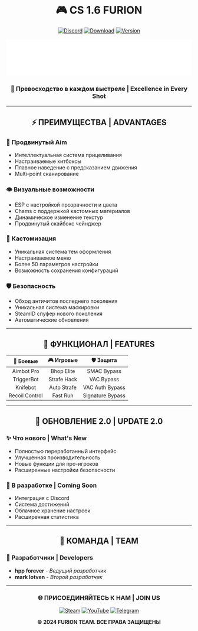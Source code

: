 
<div align="center">
  
# 🎮 CS 1.6 FURION

[![Discord](https://img.shields.io/badge/Discord-Join%20Us-7289DA?style=for-the-badge&logo=discord&logoColor=white)](https://discord.gg)
[![Download](https://img.shields.io/badge/Download-Latest-brightgreen?style=for-the-badge)](https://download-link)
[![Version](https://img.shields.io/badge/Version-2.0-blue?style=for-the-badge)](https://version-link)

<p align="center">
  <img src="Images or videos/Logotype.png" alt="Furion Logo" width="600px"/>
</p>

### 🚀 Превосходство в каждом выстреле | Excellence in Every Shot
</div>

---

<div align="center">

## ⚡ ПРЕИМУЩЕСТВА | ADVANTAGES

</div>

### 🎯 Продвинутый Aim
- Интеллектуальная система прицеливания
- Настраиваемые хитбоксы
- Плавное наведение с предсказанием движения
- Multi-point сканирование

### 👁️ Визуальные возможности
- ESP с настройкой прозрачности и цвета
- Chams с поддержкой кастомных материалов
- Динамическое изменение текстур
- Продвинутый скайбокс чейнджер

### 🎨 Кастомизация
- Уникальная система тем оформления
- Настраиваемое меню
- Более 50 параметров настройки
- Возможность сохранения конфигураций

### 🛡️ Безопасность
- Обход античитов последнего поколения
- Уникальная система маскировки
- SteamID спуфер нового поколения
- Автоматические обновления

---

<div align="center">

## 💫 ФУНКЦИОНАЛ | FEATURES

|🎯 Боевые|🎮 Игровые|🛡️ Защита|
|:--------:|:--------:|:--------:|
|Aimbot Pro|Bhop Elite|SMAC Bypass|
|TriggerBot|Strafe Hack|VAC Bypass|
|Knifebot|Auto Strafe|VAC Auth Bypass|
|Recoil Control|Fast Run|Signature Bypass|

</div>

---

<div align="center">

## 🌟 ОБНОВЛЕНИЕ 2.0 | UPDATE 2.0

</div>

### ✨ Что нового | What's New
- Полностью переработанный интерфейс
- Улучшенная производительность
- Новые функции для про-игроков
- Расширенные настройки безопасности

### 🎯 В разработке | Coming Soon
- Интеграция с Discord
- Система достижений
- Облачное хранение настроек
- Расширенная статистика

---

<div align="center">

## 👥 КОМАНДА | TEAM

</div>

### 🔧 Разработчики | Developers
- **hpp forever** - *Ведущий разработчик*
- **mark lotven** - *Второй разработчик*

---

<div align="center">

### 🌐 ПРИСОЕДИНЯЙТЕСЬ К НАМ | JOIN US

[![Steam](https://img.shields.io/badge/Steam-000000?style=for-the-badge&logo=steam&logoColor=white)](https://steam-link)
[![YouTube](https://img.shields.io/badge/YouTube-FF0000?style=for-the-badge&logo=youtube&logoColor=white)](https://youtube-link)
[![Telegram](https://img.shields.io/badge/Telegram-2CA5E0?style=for-the-badge&logo=telegram&logoColor=white)](https://telegram-link)

**© 2024 FURION TEAM. ВСЕ ПРАВА ЗАЩИЩЕНЫ**

</div>
